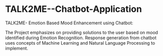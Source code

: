 # TALK2ME--Chatbot-Application
TALK2ME- Emotion Based Mood Enhancement using Chatbot:

The Project emphasizes on providing solutions to the user based on mood identified during Emotion Recognition. Response generation from chatbot uses concepts 
of Machine Learning and Natural Language Processing to implement.

